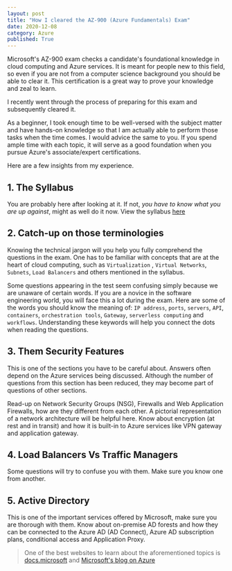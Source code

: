```yaml
---
layout: post
title: "How I cleared the AZ-900 (Azure Fundamentals) Exam"
date: 2020-12-08
category: Azure
published: True
---
```

<html>
<div data-iframe-width="270" data-iframe-height="270" data-share-badge-id="be9714ac-3a6c-4357-912f-9dc44c8023f1" data-share-badge-host="https://www.youracclaim.com"></div><script type="text/javascript" async src="//cdn.youracclaim.com/assets/utilities/embed.js"></script>
</html> 

Microsoft's AZ-900 exam checks a candidate's foundational knowledge in cloud computing and Azure services. It is meant for people new to this field, so even if you are not from a computer science background you should be able to clear it. This certification is a great way to prove your knowledge and zeal to learn. 

I recently went through the process of preparing for this exam and subsequently cleared it.

As a beginner, I took enough time to be well-versed with the subject matter and have hands-on knowledge so that I am actually able to perform those tasks when the time comes. I would advice the same to you. If you spend ample time with each topic, it will serve as a good foundation when you pursue Azure's associate/expert certifications.

Here are a few insights from my experience.

## 1. The Syllabus

You are probably here after looking at it. If not, *you have to know what you are up against*, might as well do it now. View the syllabus [here](https://query.prod.cms.rt.microsoft.com/cms/api/am/binary/RE3VwUY)

## 2. Catch-up on those terminologies

Knowing the technical jargon will you help you fully comprehend the questions in the exam. One has to be familiar with concepts that are at the heart of cloud computing, such as `Virtualization` , `Virtual Networks`, `Subnets`, `Load Balancers` and others mentioned in the syllabus.

Some questions appearing in the test seem confusing simply because we are unaware of certain words. If you are a novice in the software engineering world, you will face this a lot during the exam. Here are some of the words you should know the meaning of: `IP address`, `ports`, `servers`, `API`, `containers`, `orchestration tools`, `Gateway`, `serverless computing` and `workflows`. Understanding these keywords will help you connect the dots when reading the questions.

## 3. Them Security Features

This is one of the sections you have to be careful about. Answers often depend on the Azure services being discussed. Although the number of questions from this section has been reduced, they may become part of questions of other sections.

 Read-up on Network Security Groups (NSG), Firewalls and Web Application Firewalls, how are they different from each other. A pictorial representation of a network architecture will be helpful here. Know about encryption (at rest and in transit) and how it is built-in to Azure services like VPN gateway and application gateway.

## 4. Load Balancers Vs Traffic Managers

Some questions will try to confuse you with them. Make sure you know one from another.

## 5. Active Directory

This is one of the important services offered by Microsoft, make sure you are thorough with them. Know about on-premise AD forests and how they can be connected to the Azure AD (AD Connect), Azure AD subscription plans, conditional access and Application Proxy.



> One of the best websites to learn about the aforementioned topics is [docs.microsoft](https://docs.microsoft.com/en-us/) and [Microsoft's blog on Azure](https://azure.microsoft.com/en-in/blog/)



